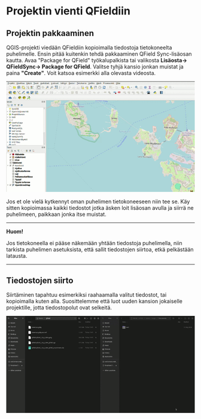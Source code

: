 # Projektin vienti QFieldiin

## Projektin pakkaaminen
QGIS-projekti viedään QFieldiin kopioimalla tiedostoja tietokoneelta puhelimelle. Ensin pitää kuitenkin tehdä pakkaaminen QField Sync-lisäosan kautta. Avaa "Package for QField" työkalupalkista tai valikosta **Lisäosta-> QFieldSync-> Package for QField**. Valitse tyhjä kansio jonkan muistat ja paina **"Create"**. Voit katsoa esimerkki alla olevasta videosta. 

![Pakkaaminen QFieldiin](img/qfield_pakkaaminen.gif)

Jos et ole vielä kytkennyt oman puhelimen tietokoneeseen niin tee se. Käy sitten kopioimassa kaikki tiedostot jotka äsken loit lisäosan avulla ja siirrä ne puhelimeen, paikkaan jonka itse muistat. 

---
**Huom!**

 Jos tietokoneella ei pääse näkemään yhtään tiedostoja puhelimella, niin tarkista puhelimen asetuksista, että sallit tiedostojen siirtoa, etkä pelkästään latausta.

---
## Tiedostojen siirto
Siirtäminen tapahtuu esimerkiksi raahaamalla valitut tiedostot, tai kopioimalla kuten alla. Suosittelemme että luot uuden kansion jokaiselle projektille, jotta tiedostopolut ovat selkeitä.

![Tiedostojen siirto puhelimeen](img/tiedostojen_siirto.gif)